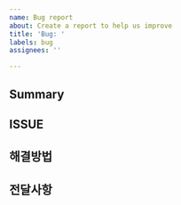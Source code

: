 ```yaml
---
name: Bug report
about: Create a report to help us improve
title: 'Bug: '
labels: bug
assignees: ''

---
```


## Summary
<!-- 여기에 요약 -->

## ISSUE
<!-- 이슈 내용 -->

## 해결방법
<!-- 해결 방법 --> 

## 전달사항
<!-- 전달사항 있을 경우 -->
